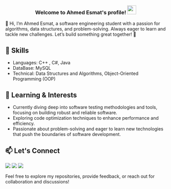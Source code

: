 

<h3 align="center">
  Welcome to Ahmed Esmat's profile!
  <img src="https://media.giphy.com/media/hvRJCLFzcasrR4ia7z/giphy.gif" width="28">
</h3>



👋 Hi, I’m Ahmed Esmat, a software engineering student with a passion for algorithms, data structures, and problem-solving. Always eager to learn and tackle new challenges. Let’s build something great together! 🚀

## 🔧 Skills

- Languages: C++ , C#, Java
- DataBase: MySQL
- Technical: Data Structures and Algorithms, Object-Oriented Programming (OOP)


## 🌱 Learning & Interests

- Currently diving deep into software testing methodologies and tools, focusing on building robust and reliable software.
- Exploring code optimization techniques to enhance performance and efficiency.
- Passionate about problem-solving and eager to learn new technologies that push the boundaries of software development.

## 📫 Let's Connect
<a href="https://www.linkedin.com/in/ahmed-esmat-284a9524a?utm_source=share&utm_campaign=share_via&utm_content=profile&utm_medium=android_app" target="_blank"><img src="https://img.shields.io/badge/-Ahmed%20Esmat-0077B5?style=for-the-badge&logo=Linkedin&logoColor=white"/></a>
<a href="https://www.facebook.com/ZEUSxUPP?mibextid=LQQJ4d" target="_blank"><img src="https://img.shields.io/badge/-Ahmed%20Esmat-0077B5?style=for-the-badge&logo=Facebook&logoColor=white"/></a>
<a href="https://youtube.com/@ahmed_zeus?si=42NyCfE3nD4-Fmto" target="_blank"><img src="https://img.shields.io/badge/-Ahmed%20Esmat-0077B5?style=for-the-badge&logo=YouTube&logoColor=white"/></a>

Feel free to explore my repositories, provide feedback, or reach out for collaboration and discussions!
